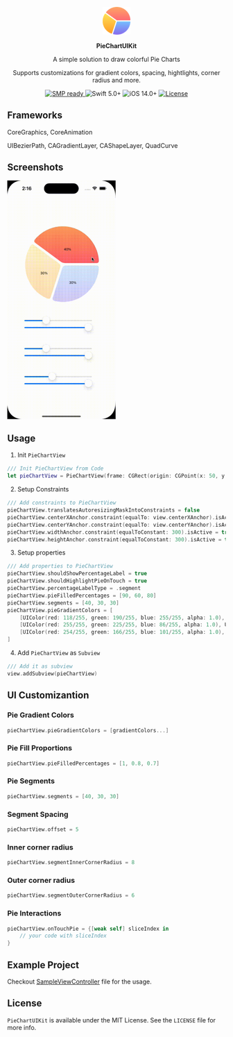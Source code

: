 <p align="center">
    <picture>
      <img width="64" height="64" src="https://github.com/phongngo511/PieChartUIKit/blob/main/icon-piechart.png" alt="PieChartUIKit" title="PieChartUIKit">
    </picture>
</p>

<p align="center">
    <p align="center"><strong> PieChartUIKit </strong></p>  
    <p align="center">A simple solution to draw colorful Pie Charts</p> 
    <p align="center">Supports customizations for gradient colors, spacing, hightlights, corner radius and more.</p>
</p>

<p align="center">
    <a href="https://github.com/phongngo511/PieChartUIKit">
        <img src="https://img.shields.io/badge/SPM-✔-green.svg" alt="SMP ready"/>
    </a>
    <img src="https://img.shields.io/badge/Swift-5.0+-orange.svg" alt="Swift 5.0+"/>    
    <img src="https://img.shields.io/badge/iOS-14.0+-orange.svg" alt="iOS 14.0+"/>
    <a href="https://github.com/phongngo511/PieChartUIKit/blob/main/LICENSE?raw=true">
        <img src="https://img.shields.io/badge/License-MIT-black.svg" alt="License"/>
    </a>
</p>

## Frameworks

CoreGraphics, CoreAnimation

UIBezierPath, CAGradientLayer, CAShapeLayer, QuadCurve

## Screenshots

<img src="https://github.com/phongngo511/PieChartUIKit/blob/main/SampleOutput.gif" width="250" height="550">

## Usage

1. Init `PieChartView`

```swift
/// Init PieChartView from Code
let pieChartView = PieChartView(frame: CGRect(origin: CGPoint(x: 50, y: 150), size: CGSize(width: 300, height: 300)))

```
2. Setup Constraints

```swift
/// Add constraints to PieChartView
pieChartView.translatesAutoresizingMaskIntoConstraints = false
pieChartView.centerXAnchor.constraint(equalTo: view.centerXAnchor).isActive = true
pieChartView.centerYAnchor.constraint(equalTo: view.centerYAnchor).isActive = true
pieChartView.widthAnchor.constraint(equalToConstant: 300).isActive = true
pieChartView.heightAnchor.constraint(equalToConstant: 300).isActive = true
```
3. Setup properties

```swift
/// Add properties to PieChartView
pieChartView.shouldShowPercentageLabel = true
pieChartView.shouldHighlightPieOnTouch = true
pieChartView.percentageLabelType = .segment
pieChartView.pieFilledPercentages = [90, 60, 80]
pieChartView.segments = [40, 30, 30]
pieChartView.pieGradientColors = [
    [UIColor(red: 118/255, green: 190/255, blue: 255/255, alpha: 1.0), UIColor(red: 136/255, green: 107/255, blue: 235/255, alpha: 1.0)],
    [UIColor(red: 255/255, green: 225/255, blue: 86/255, alpha: 1.0), UIColor(red: 254/255, green: 155/255, blue: 39/255, alpha: 1.0)],
    [UIColor(red: 254/255, green: 166/255, blue: 101/255, alpha: 1.0), UIColor(red: 255/255, green: 105/255, blue: 115/255, alpha: 1.0)]
]
```
4. Add `PieChartView` as `Subview`

```swift
/// Add it as subview
view.addSubview(pieChartView)
```

## UI Customizantion 

### Pie Gradient Colors
```swift
pieChartView.pieGradientColors = [gradientColors...]
```

### Pie Fill Proportions
```swift
pieChartView.pieFilledPercentages = [1, 0.8, 0.7]
```

### Pie Segments
```swift
pieChartView.segments = [40, 30, 30]
```

### Segment Spacing
```swift
pieChartView.offset = 5
```

### Inner corner radius
```swift
pieChartView.segmentInnerCornerRadius = 8

```

### Outer corner radius
```swift
pieChartView.segmentOuterCornerRadius = 6

```

### Pie Interactions
```swift
pieChartView.onTouchPie = {[weak self] sliceIndex in
    // your code with sliceIndex
}
```

## Example Project
Checkout [SampleViewController](https://github.com/phongngo511/PieChartUIKit/blob/main/PieChartUIKitSample/PieChartUIKitSample/SampleViewController.swift) file for the usage.

## License
`PieChartUIKit` is available under the MIT License. See the `LICENSE` file for more info.
